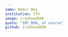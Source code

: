 ```yaml
---
name: Demir Baş
institution: ITU
image: ironhead690
quote: "INT_MIN, of course"
github: ironhead690
---
```

